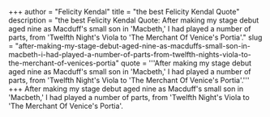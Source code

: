 +++
author = "Felicity Kendal"
title = "the best Felicity Kendal Quote"
description = "the best Felicity Kendal Quote: After making my stage debut aged nine as Macduff's small son in 'Macbeth,' I had played a number of parts, from 'Twelfth Night's Viola to 'The Merchant Of Venice's Portia'."
slug = "after-making-my-stage-debut-aged-nine-as-macduffs-small-son-in-macbeth-i-had-played-a-number-of-parts-from-twelfth-nights-viola-to-the-merchant-of-venices-portia"
quote = '''After making my stage debut aged nine as Macduff's small son in 'Macbeth,' I had played a number of parts, from 'Twelfth Night's Viola to 'The Merchant Of Venice's Portia'.'''
+++
After making my stage debut aged nine as Macduff's small son in 'Macbeth,' I had played a number of parts, from 'Twelfth Night's Viola to 'The Merchant Of Venice's Portia'.
